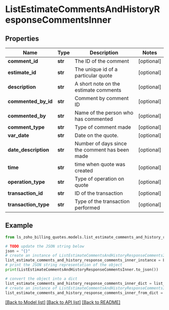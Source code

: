 # ListEstimateCommentsAndHistoryResponseCommentsInner


## Properties

Name | Type | Description | Notes
------------ | ------------- | ------------- | -------------
**comment_id** | **str** | The ID of the comment | [optional] 
**estimate_id** | **str** | The  unique id of a particular quote | [optional] 
**description** | **str** | A short note on the estimate comments | [optional] 
**commented_by_id** | **str** | Comment by comment ID | [optional] 
**commented_by** | **str** | Name of the person who has commented | [optional] 
**comment_type** | **str** | Type of comment made | [optional] 
**var_date** | **str** | Date on the quote. | [optional] 
**date_description** | **str** | Number of days since the comment has been made | [optional] 
**time** | **str** | time when quote was created | [optional] 
**operation_type** | **str** | Type of operation on quote | [optional] 
**transaction_id** | **str** | ID of the transaction | [optional] 
**transaction_type** | **str** | Type of the transaction performed | [optional] 

## Example

```python
from ls_zoho_billing_quotes.models.list_estimate_comments_and_history_response_comments_inner import ListEstimateCommentsAndHistoryResponseCommentsInner

# TODO update the JSON string below
json = "{}"
# create an instance of ListEstimateCommentsAndHistoryResponseCommentsInner from a JSON string
list_estimate_comments_and_history_response_comments_inner_instance = ListEstimateCommentsAndHistoryResponseCommentsInner.from_json(json)
# print the JSON string representation of the object
print(ListEstimateCommentsAndHistoryResponseCommentsInner.to_json())

# convert the object into a dict
list_estimate_comments_and_history_response_comments_inner_dict = list_estimate_comments_and_history_response_comments_inner_instance.to_dict()
# create an instance of ListEstimateCommentsAndHistoryResponseCommentsInner from a dict
list_estimate_comments_and_history_response_comments_inner_from_dict = ListEstimateCommentsAndHistoryResponseCommentsInner.from_dict(list_estimate_comments_and_history_response_comments_inner_dict)
```
[[Back to Model list]](../README.md#documentation-for-models) [[Back to API list]](../README.md#documentation-for-api-endpoints) [[Back to README]](../README.md)


